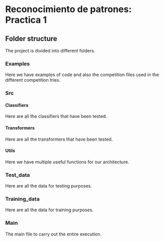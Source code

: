 # Reconocimiento de patrones: Practica 1

## Folder structure
The project is divided into different folders.
### Examples
Here we have examples of code and also the competition files used in the different competition tries.
### Src
#### Classifiers
Here are all the classifiers that have been tested.
#### Transformers
Here are all the transformers that have been tested.
#### Utils
Here we have multiple useful functions for our architecture.
### Test_data
Here are all the data for testing purposes.
### Training_data
Here are all the data for training purposes.
### Main
The main file to carry out the entire execution.